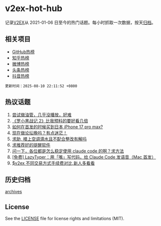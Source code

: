 # v2ex-hot-hub

 记录[V2EX](https://www.v2ex.com/)从 2021-01-06 日至今的热门话题。每小时抓取一次数据，按天[归档](archives)。
 
 ## 相关项目

- [GitHub热榜](https://github.com/lonnyzhang423/github-hot-hub)
- [知乎热榜](https://github.com/lonnyzhang423/zhihu-hot-hub)
- [微博热榜](https://github.com/lonnyzhang423/weibo-hot-hub)
- [头条热榜](https://github.com/lonnyzhang423/toutiao-hot-hub)
- [抖音热榜](https://github.com/lonnyzhang423/douyin-hot-hub)


 `更新时间：2025-08-10 22:11:52 +0800`

## 热议话题

1. [尝试做油管，几乎没播放，好难](https://www.v2ex.com/t/1151278)
1. [《罗小黑战记 2》比我预料的要好看几倍](https://www.v2ex.com/t/1151315)
1. [如何在首发的时候买到日本 iPhone 17 pro max?](https://www.v2ex.com/t/1151311)
1. [现在做论坛晚吗？有点迷茫！](https://www.v2ex.com/t/1151321)
1. [求助, 楼上空调滴水且不配合整改有解吗](https://www.v2ex.com/t/1151322)
1. [求推荐好的提醒软件](https://www.v2ex.com/t/1151347)
1. [问一下，各位都是怎么稳定使用 claude code 的啊？求方法](https://www.v2ex.com/t/1151317)
1. [[免费] LazyTyper：用「嘴」写代码，给 Claude Code 发语音（Mac 首发）](https://www.v2ex.com/t/1151314)
1. [$v2ex 不同交易方式手续费对比,新人多看看](https://www.v2ex.com/t/1151318)

## 历史归档

[archives](archives)

## License

See the [LICENSE](LICENSE) file for license rights and limitations (MIT).
